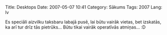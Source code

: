 Title: Desktops
Date: 2007-05-07 10:41
Category: Sākums
Tags: 2007
Lang: lv

Es speciāli aizvilku taksbaru labajā pusē, lai būtu vairāk vietas, bet izskatās, ka arī tur drīz tās pietrūks... Būtu tikai vairāk operatīvās atmiņas... :D
